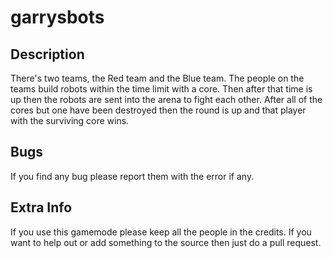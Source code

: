 garrysbots
==========

<h2>Description</h2>
There's two teams, the Red team and the Blue team. The people on the teams build robots within the time limit with a core. Then after that time is up then the robots are sent into the arena to fight each other. After all of the cores but one have been destroyed then the round is up and that player with the surviving core wins.

<h2>Bugs</h2>
If you find any bug please report them with the error if any.

<h2>Extra Info</h2>
If you use this gamemode please keep all the people in the credits. If you want to help out or add something to the source then just do a pull request.

